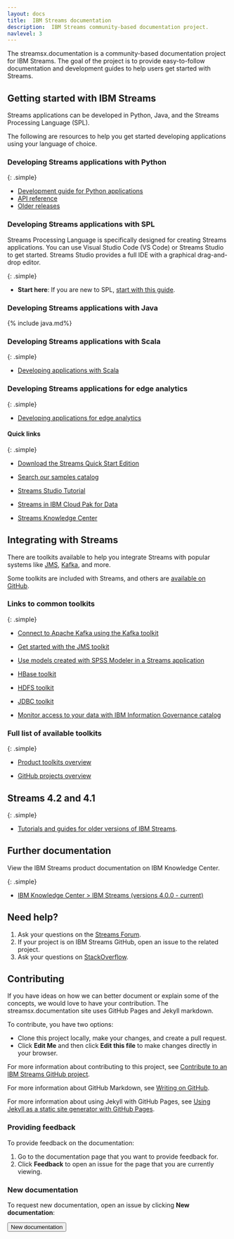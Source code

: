 ```yaml
---
layout: docs
title:  IBM Streams documentation
description:  IBM Streams community-based documentation project.
navlevel: 3
---
```

The streamsx.documentation is a community-based documentation project for IBM Streams.
The goal of the project is to provide easy-to-follow documentation and development guides to help users get started with Streams.

## Getting started with IBM Streams


Streams applications can be developed in Python, Java, and the Streams Processing Language (SPL). 

The following are resources to help you get started developing applications using your language of choice.

### Developing Streams applications with Python

{: .simple}
* [Development guide for Python applications](/streamsx.documentation/docs/python/1.6/python-appapi-devguide/)
* [API reference](https://streamsxtopology.readthedocs.io/en/stable/index.html)
* [Older releases](https://github.com/IBMStreams/streamsx.topology/releases)



### Developing Streams applications with SPL


Streams Processing Language is specifically designed for creating Streams applications. You can use Visual Studio Code (VS Code) or Streams Studio to get started.  Streams Studio provides a full IDE with a graphical drag-and-drop editor.

{: .simple}

* **Start here**:  If you are new to SPL, [start with this guide](/streamsx.documentation/docs/spl/quick-start/qs-0).



### Developing Streams applications with Java

{% include java.md%}

### Developing Streams applications with Scala

{: .simple}
* [Developing applications with Scala](https://github.com/IBMStreams/streamsx.topology/wiki/Scala-Support)


### Developing Streams applications for edge analytics

{: .simple}

* [Developing applications for edge analytics](/streamsx.documentation/docs/edgeanalytics/)

#### Quick links

{: .simple}

- [Download the Streams Quick Start Edition](/streamsx.documentation/docs/4.3/qse-intro)

- [Search our samples catalog](https://ibmstreams.github.io/samples/)
  
- [Streams Studio Tutorial](/streamsx.documentation/docs/spl/lab/spl-lab-00-get-started/)
  
- [Streams in IBM Cloud Pak for Data](https://www.ibm.com/support/producthub/icpdata/docs/content/SSQNUZ_current/cpd/svc/streams/developing-intro.html)
 
- [Streams Knowledge Center](http://www.ibm.com/support/knowledgecenter/SSCRJU/SSCRJU_welcome.html)


## Integrating with Streams
There are toolkits available to help you integrate Streams with popular systems like [JMS](https://github.com/IBMStreams/streamsx.jms), [Kafka](https://github.com/IBMStreams/streamsx.kafka), and more.

Some toolkits are included with Streams, and others are [available on GitHub](https://github.com/IBMStreams).

### Links to common toolkits

{: .simple}

* [Connect to Apache Kafka using the Kafka toolkit](/streamsx.documentation/docs/messaging/kafka-operators-getting-started)
  
* [Get started with the JMS toolkit](/streamsx.documentation/docs/messaging/jms-operators-getting-started)
  
* [Use models created with SPSS Modeler in a Streams application](/streamsx.documentation/docs/spss/)

* [HBase toolkit](https://github.com/IBMStreams/streamsx.hbase)
  
* [HDFS toolkit](https://github.com/IBMStreams/streamsx.hdfs)

* [JDBC toolkit](https://github.com/IBMStreams/streamsx.jdbc)

* [Monitor access to your data with IBM Information Governance catalog](/streamsx.documentation/docs/4.2/governance/)

### Full list of available toolkits
  
{: .simple}

* [Product toolkits overview](https://developer.ibm.com/streamsdev/docs/product-toolkits-overview/)
  
* [GitHub projects overview](https://developer.ibm.com/streamsdev/docs/github-projects-overview/)

## Streams 4.2 and 4.1

{: .simple}

* [Tutorials and guides for older versions of IBM Streams](/streamsx.documentation/docs/previous/).

## Further documentation

View the IBM Streams product documentation on IBM Knowledge Center.

{: .simple}

* [IBM Knowledge Center > IBM Streams (versions 4.0.0 - current)](http://www.ibm.com/support/knowledgecenter/SSCRJU/SSCRJU_welcome.html)


## Need help?

1.  Ask your questions on the [Streams Forum](https://www.ibm.com/mysupport/s/forumsproduct?language=en_US&name=Streams&id=0TO50000000IQN0GAO).
2.  If your project is on IBM Streams GitHub, open an issue to the related project.
3.  Ask your questions on [StackOverflow](http://stackoverflow.com/questions/tagged/infosphere-spl).

## Contributing

If you have ideas on how we can better document or explain some of the concepts, we would love to have your contribution.  The streamsx.documentation site uses GitHub Pages and Jekyll markdown.

To contribute, you have two options:
-   Clone this project locally, make your changes, and create a pull request.
-   Click **Edit Me** and then click **Edit this file** to make changes directly in your browser.

For more information about contributing to this project, see [Contribute to an IBM Streams GitHub project](https://developer.ibm.com/streamsdev/docs/contribute-github-project/).

For more information about GitHub Markdown, see [Writing on GitHub](https://help.github.com/categories/writing-on-github).

For more information about using Jekyll with GitHub Pages, see [Using Jekyll as a static site generator with GitHub Pages](https://help.github.com/articles/using-jekyll-with-pages/).

### Providing feedback

To provide feedback on the documentation:

1.  Go to the documentation page that you want to provide feedback for.
1.  Click **Feedback** to open an issue for the page that you are currently viewing.  

### New documentation

To request new documentation, open an issue by clicking **New documentation**:

   <form action="https://github.com/IBMStreams/streamsx.documentation/issues/new" target="_blank">
      <input type="submit" value="New documentation">
   </form>
<br>
